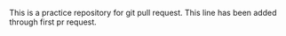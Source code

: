 This is a practice repository for git pull request.
This line has been added through first pr request.
